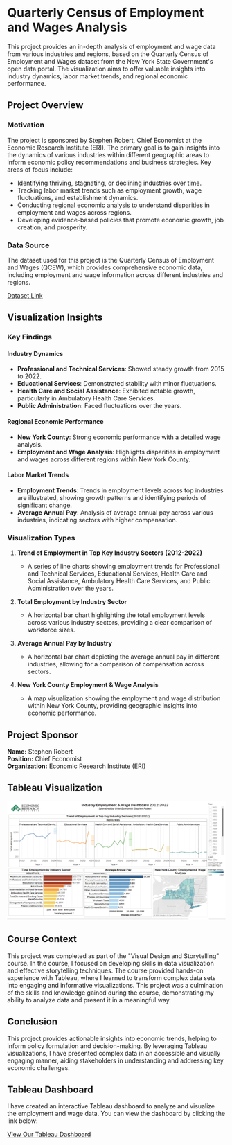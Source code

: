 # Quarterly Census of Employment and Wages Analysis

This project provides an in-depth analysis of employment and wage data from various industries and regions, based on the Quarterly Census of Employment and Wages dataset from the New York State Government's open data portal. The visualization aims to offer valuable insights into industry dynamics, labor market trends, and regional economic performance.

## Project Overview

### Motivation
The project is sponsored by Stephen Robert, Chief Economist at the Economic Research Institute (ERI). The primary goal is to gain insights into the dynamics of various industries within different geographic areas to inform economic policy recommendations and business strategies. Key areas of focus include:

- Identifying thriving, stagnating, or declining industries over time.
- Tracking labor market trends such as employment growth, wage fluctuations, and establishment dynamics.
- Conducting regional economic analysis to understand disparities in employment and wages across regions.
- Developing evidence-based policies that promote economic growth, job creation, and prosperity.

### Data Source
The dataset used for this project is the Quarterly Census of Employment and Wages (QCEW), which provides comprehensive economic data, including employment and wage information across different industries and regions.

[Dataset Link](https://data.ny.gov/Economic-Development/Quarterly-Census-of-Employment-and-Wages-Quarterly/cwsm-2ns3/about_data)

## Visualization Insights

### Key Findings

#### Industry Dynamics
- **Professional and Technical Services**: Showed steady growth from 2015 to 2022.
- **Educational Services**: Demonstrated stability with minor fluctuations.
- **Health Care and Social Assistance**: Exhibited notable growth, particularly in Ambulatory Health Care Services.
- **Public Administration**: Faced fluctuations over the years.

#### Regional Economic Performance
- **New York County**: Strong economic performance with a detailed wage analysis.
- **Employment and Wage Analysis**: Highlights disparities in employment and wages across different regions within New York County.

#### Labor Market Trends
- **Employment Trends**: Trends in employment levels across top industries are illustrated, showing growth patterns and identifying periods of significant change.
- **Average Annual Pay**: Analysis of average annual pay across various industries, indicating sectors with higher compensation.

### Visualization Types

1. **Trend of Employment in Top Key Industry Sectors (2012-2022)**
   - A series of line charts showing employment trends for Professional and Technical Services, Educational Services, Health Care and Social Assistance, Ambulatory Health Care Services, and Public Administration over the years.

2. **Total Employment by Industry Sector**
   - A horizontal bar chart highlighting the total employment levels across various industry sectors, providing a clear comparison of workforce sizes.

3. **Average Annual Pay by Industry**
   - A horizontal bar chart depicting the average annual pay in different industries, allowing for a comparison of compensation across sectors.

4. **New York County Employment & Wage Analysis**
   - A map visualization showing the employment and wage distribution within New York County, providing geographic insights into economic performance.

## Project Sponsor
**Name:** Stephen Robert  
**Position:** Chief Economist  
**Organization:** Economic Research Institute (ERI)

## Tableau Visualization
![Industry Employment and Wage Dashboard](Quarterly%20wage%20and%20Employment%20Dashboard.png)

## Course Context

This project was completed as part of the "Visual Design and Storytelling" course. In the course, I focused on developing skills in data visualization and effective storytelling techniques. The course provided hands-on experience with Tableau, where I learned to transform complex data sets into engaging and informative visualizations. This project was a culmination of the skills and knowledge gained during the course, demonstrating my ability to analyze data and present it in a meaningful way.

## Conclusion
This project provides actionable insights into economic trends, helping to inform policy formulation and decision-making. By leveraging Tableau visualizations, I have presented complex data in an accessible and visually engaging manner, aiding stakeholders in understanding and addressing key economic challenges.

## Tableau Dashboard

I have created an interactive Tableau dashboard to analyze and visualize the employment and wage data. You can view the dashboard by clicking the link below:

[View Our Tableau Dashboard]([https://public.tableau.com/views/YourDashboardName](https://public.tableau.com/views/Quarterly_Census_of_Employment_and_Wages_Quarterly_Data__Beginning_2000/FinalDashboard?:language=en-GB&:sid=&:redirect=auth&:display_count=n&:origin=viz_share_link))


